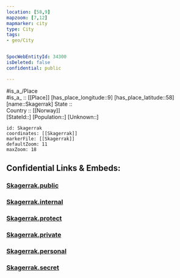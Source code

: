 ```yaml
---
location: [58,9] 
mapzoom: [7,12] 
mapmarker: city 
type: City
tags:
- geo/City


SpocWebEntityId: 34300
isDeleted: false
confidential: public

---
```

#is_a_/Place  
#is_a_ :: [[Place]] 
[has_place_longitude::9] 
[has_place_latitude::58] 
[name::Skagerrak] 
State ::  
Country :: [[Norway]]  
[StateId::] 
[Population::] 
[Unknown::] 


```leaflet
id: Skagerrak
coordinates: [[Skagerrak]] 
markerFile: [[Skagerrak]] 
defaultZoom: 11 
maxZoom: 18
```


## Confidential Links & Embeds: 

### [Skagerrak.public](/_public/\Earth\Continent\Europe\Europe~North\Norway\CitySkagerrak.public.md) 

### [Skagerrak.internal](/_internal/\Earth\Continent\Europe\Europe~North\Norway\CitySkagerrak.internal.md) 

### [Skagerrak.protect](/_protect/\Earth\Continent\Europe\Europe~North\Norway\CitySkagerrak.protect.md) 

### [Skagerrak.private](/_private/\Earth\Continent\Europe\Europe~North\Norway\CitySkagerrak.private.md) 

### [Skagerrak.personal](/_personal/\Earth\Continent\Europe\Europe~North\Norway\CitySkagerrak.personal.md) 

### [Skagerrak.secret](/_secret/\Earth\Continent\Europe\Europe~North\Norway\CitySkagerrak.secret.md)


